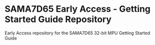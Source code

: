 # SAMA7D65 Early Access - Getting Started Guide Repository
Early Access repository for the SAMA7D65 32-bit MPU Getting Started Guide
